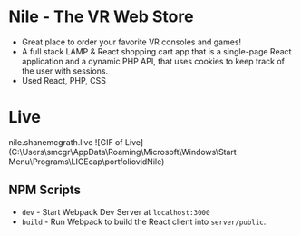 # Nile - The VR Web Store
 - Great place to order your favorite VR consoles and games! 
 - A full stack LAMP & React shopping cart app that is a single-page  React application and a dynamic PHP API, that uses cookies to keep track of the user with sessions.
 - Used React, PHP, CSS

# Live 
nile.shanemcgrath.live
![GIF of Live](C:\Users\smcgr\AppData\Roaming\Microsoft\Windows\Start Menu\Programs\LICEcap\portfoliovidNile)

## NPM Scripts

- `dev` - Start Webpack Dev Server at `localhost:3000`
- `build` - Run Webpack to build the React client into `server/public`.
